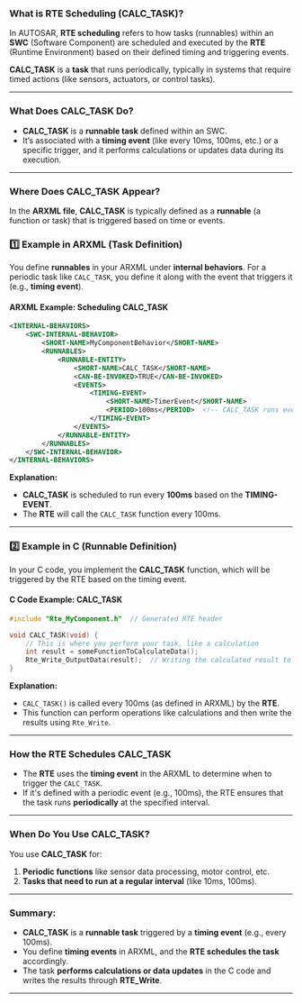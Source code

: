 ### **What is RTE Scheduling (CALC_TASK)?**

In AUTOSAR, **RTE scheduling** refers to how tasks (runnables) within an **SWC** (Software Component) are scheduled and executed by the **RTE** (Runtime Environment) based on their defined timing and triggering events.

**CALC_TASK** is a **task** that runs periodically, typically in systems that require timed actions (like sensors, actuators, or control tasks).

---

### **What Does CALC_TASK Do?**
- **CALC_TASK** is a **runnable task** defined within an SWC. 
- It’s associated with a **timing event** (like every 10ms, 100ms, etc.) or a specific trigger, and it performs calculations or updates data during its execution.

---

### **Where Does CALC_TASK Appear?**
In the **ARXML file**, **CALC_TASK** is typically defined as a **runnable** (a function or task) that is triggered based on time or events.

### **1️⃣ Example in ARXML (Task Definition)**
You define **runnables** in your ARXML under **internal behaviors**. For a periodic task like `CALC_TASK`, you define it along with the event that triggers it (e.g., **timing event**).

#### **ARXML Example: Scheduling CALC_TASK**
```xml
<INTERNAL-BEHAVIORS>
    <SWC-INTERNAL-BEHAVIOR>
        <SHORT-NAME>MyComponentBehavior</SHORT-NAME>
        <RUNNABLES>
            <RUNNABLE-ENTITY>
                <SHORT-NAME>CALC_TASK</SHORT-NAME>
                <CAN-BE-INVOKED>TRUE</CAN-BE-INVOKED>
                <EVENTS>
                    <TIMING-EVENT>
                        <SHORT-NAME>TimerEvent</SHORT-NAME>
                        <PERIOD>100ms</PERIOD>  <!-- CALC_TASK runs every 100ms -->
                    </TIMING-EVENT>
                </EVENTS>
            </RUNNABLE-ENTITY>
        </RUNNABLES>
    </SWC-INTERNAL-BEHAVIOR>
</INTERNAL-BEHAVIORS>
```

**Explanation:**
- **CALC_TASK** is scheduled to run every **100ms** based on the **TIMING-EVENT**.
- The **RTE** will call the `CALC_TASK` function every 100ms.

---

### **2️⃣ Example in C (Runnable Definition)**  
In your C code, you implement the **CALC_TASK** function, which will be triggered by the RTE based on the timing event.

#### **C Code Example: CALC_TASK**
```c
#include "Rte_MyComponent.h"  // Generated RTE header

void CALC_TASK(void) {
    // This is where you perform your task, like a calculation
    int result = someFunctionToCalculateData();
    Rte_Write_OutputData(result);  // Writing the calculated result to an output port
}
```

**Explanation:**
- `CALC_TASK()` is called every 100ms (as defined in ARXML) by the **RTE**.
- This function can perform operations like calculations and then write the results using `Rte_Write`.

---

### **How the RTE Schedules CALC_TASK**
- The **RTE** uses the **timing event** in the ARXML to determine when to trigger the `CALC_TASK`.
- If it's defined with a periodic event (e.g., 100ms), the RTE ensures that the task runs **periodically** at the specified interval.

---

### **When Do You Use CALC_TASK?**
You use **CALC_TASK** for:
1. **Periodic functions** like sensor data processing, motor control, etc.
2. **Tasks that need to run at a regular interval** (like 10ms, 100ms).

---

### **Summary:**
- **CALC_TASK** is a **runnable task** triggered by a **timing event** (e.g., every 100ms).
- You define **timing events** in ARXML, and the **RTE schedules the task** accordingly.
- The task **performs calculations or data updates** in the C code and writes the results through **RTE_Write**.

---

